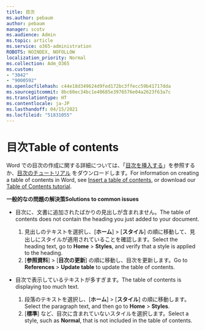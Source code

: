 ```yaml
---
title: 目次
ms.author: pebaum
author: pebaum
manager: scotv
ms.audience: Admin
ms.topic: article
ms.service: o365-administration
ROBOTS: NOINDEX, NOFOLLOW
localization_priority: Normal
ms.collection: Adm_O365
ms.custom:
- "3042"
- "9000592"
ms.openlocfilehash: c44e18d349624d9fed172bc3ffecc59b41717dda
ms.sourcegitcommit: 8bc60ec34bc1e40685e3976576e04a2623f63a7c
ms.translationtype: HT
ms.contentlocale: ja-JP
ms.lasthandoff: 04/15/2021
ms.locfileid: "51831055"
---
```

# <a name="table-of-contents"></a><span data-ttu-id="f2c6a-102">目次</span><span class="sxs-lookup"><span data-stu-id="f2c6a-102">Table of contents</span></span>

<span data-ttu-id="f2c6a-103">Word での目次の作成に関する詳細については、「[目次を挿入する](https://support.office.com/article/882e8564-0edb-435e-84b5-1d8552ccf0c0)」を参照するか、[目次のチュートリアル](https://go.microsoft.com/fwlink/?linkid=2065106) をダウンロードします。</span><span class="sxs-lookup"><span data-stu-id="f2c6a-103">For information on creating a table of contents in Word, see [Insert a table of contents](https://support.office.com/article/882e8564-0edb-435e-84b5-1d8552ccf0c0), or download our [Table of Contents tutorial](https://go.microsoft.com/fwlink/?linkid=2065106).</span></span>

<span data-ttu-id="f2c6a-104">**一般的なの問題の解決策**</span><span class="sxs-lookup"><span data-stu-id="f2c6a-104">**Solutions to common issues**</span></span>

- <span data-ttu-id="f2c6a-105">目次に、文書に追加されたばかりの見出しが含まれません。</span><span class="sxs-lookup"><span data-stu-id="f2c6a-105">The table of contents does not contain the heading you just added to your document.</span></span>
  1. <span data-ttu-id="f2c6a-106">見出しのテキストを選択し、[**ホーム**] > [**スタイル**] の順に移動して、見出しにスタイルが適用されていることを確認します。</span><span class="sxs-lookup"><span data-stu-id="f2c6a-106">Select the heading text, go to **Home** > **Styles**, and verify that a style is applied to the heading.</span></span>
  2. <span data-ttu-id="f2c6a-107">[**参照資料**] > [**目次の更新**] の順に移動し、目次を更新します。</span><span class="sxs-lookup"><span data-stu-id="f2c6a-107">Go to **References** > **Update table** to update the table of contents.</span></span>

- <span data-ttu-id="f2c6a-108">目次で表示しているテキストが多すぎます。</span><span class="sxs-lookup"><span data-stu-id="f2c6a-108">The table of contents is displaying too much text.</span></span> 
  1. <span data-ttu-id="f2c6a-109">段落のテキストを選択し、[**ホーム**] > [**スタイル**] の順に移動します。</span><span class="sxs-lookup"><span data-stu-id="f2c6a-109">Select the paragraph text, and then go to **Home** > **Styles**.</span></span>
  2. <span data-ttu-id="f2c6a-110">[**標準**] など、目次に含まれていないスタイルを選択します。</span><span class="sxs-lookup"><span data-stu-id="f2c6a-110">Select a style, such as **Normal**, that is not included in the table of contents.</span></span>